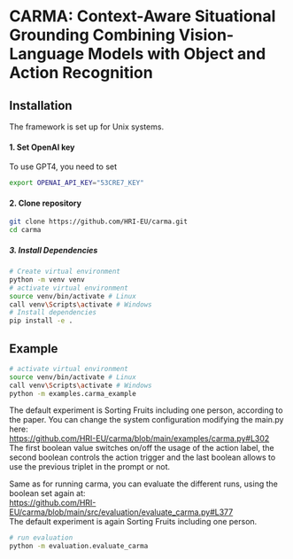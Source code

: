# CARMA: Context-Aware Situational Grounding Combining Vision-Language Models with Object and Action Recognition

## Installation

The framework is set up for Unix systems.

#### 1. Set OpenAI key
To use GPT4, you need to set
```bash
export OPENAI_API_KEY="53CRE7_KEY"
```

#### 2. Clone repository
```bash
git clone https://github.com/HRI-EU/carma.git
cd carma
```

##### 3. Install Dependencies

```bash
# Create virtual environment
python -m venv venv
# activate virtual environment
source venv/bin/activate # Linux
call venv\Scripts\activate # Windows
# Install dependencies
pip install -e .
```

## Example

```bash
# activate virtual environment
source venv/bin/activate # Linux
call venv\Scripts\activate # Windows
python -m examples.carma_example
```
The default experiment is Sorting Fruits including one person, according to the paper.
You can change the system configuration modifying the main.py here: \
https://github.com/HRI-EU/carma/blob/main/examples/carma.py#L302 \
The first boolean value switches on/off the usage of the action label, the second boolean controls the action trigger and 
the last boolean allows to use the previous triplet in the prompt or not.

Same as for running carma, you can evaluate the different runs, using the boolean set again at: \
https://github.com/HRI-EU/carma/blob/main/src/evaluation/evaluate_carma.py#L377 \
The default experiment is again Sorting Fruits including one person.

``` bash
# run evaluation
python -m evaluation.evaluate_carma
```

